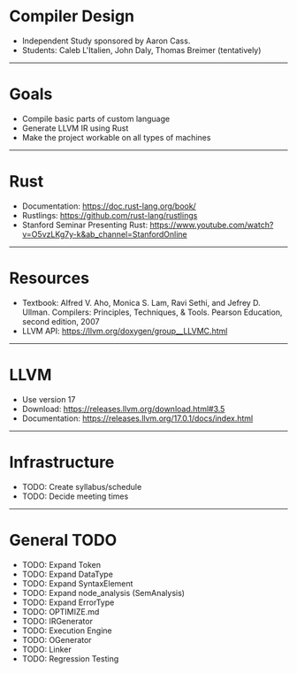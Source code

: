 # Compiler Design
- Independent Study sponsored by Aaron Cass.
- Students: Caleb L'Italien, John Daly, Thomas Breimer (tentatively)
------------------------------------
# Goals
- Compile basic parts of custom language
- Generate LLVM IR using Rust
- Make the project workable on all types of machines
------------------------------------
# Rust
- Documentation: https://doc.rust-lang.org/book/
- Rustlings: https://github.com/rust-lang/rustlings
- Stanford Seminar Presenting Rust: https://www.youtube.com/watch?v=O5vzLKg7y-k&ab_channel=StanfordOnline
------------------------------------
# Resources
 - Textbook: Alfred V. Aho, Monica S. Lam, Ravi Sethi, and Jefrey D. Ullman. Compilers: Principles, Techniques, & Tools. Pearson Education, second edition, 2007
 - LLVM API: https://llvm.org/doxygen/group__LLVMC.html
------------------------------------
# LLVM
- Use version 17
- Download: https://releases.llvm.org/download.html#3.5
- Documentation: https://releases.llvm.org/17.0.1/docs/index.html
------------------------------------
# Infrastructure
- TODO: Create syllabus/schedule
- TODO: Decide meeting times
------------------------------------
# General TODO
- TODO: Expand Token
- TODO: Expand DataType
- TODO: Expand SyntaxElement
- TODO: Expand node_analysis (SemAnalysis)
- TODO: Expand ErrorType
- TODO: OPTIMIZE.md
- TODO: IRGenerator
- TODO: Execution Engine
- TODO: OGenerator
- TODO: Linker
- TODO: Regression Testing
